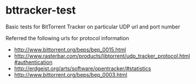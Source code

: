 # bttracker-test

Basic tests for BitTorrent Tracker on particular UDP url and port number

Referred the following urls for protocol information
* http://www.bittorrent.org/beps/bep_0015.html
* http://www.rasterbar.com/products/libtorrent/udp_tracker_protocol.html#authentication
* http://erdgeist.org/arts/software/opentracker/#statistics
* http://www.bittorrent.org/beps/bep_0003.html
